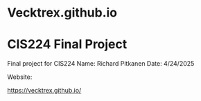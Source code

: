 # Vecktrex.github.io

# CIS224 Final Project

Final project for CIS224
Name: Richard Pitkanen
Date: 4/24/2025

Website:

https://vecktrex.github.io/
